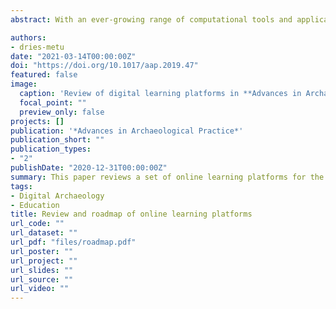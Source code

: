 ```yaml
---
abstract: With an ever-growing range of computational tools and applications now available for archaeological practice, the potential of digital archaeology is greater than ever before. Yet, archaeological curricula have not always followed suit, and many archaeologists are not up-to-date with the necessary digital skills. To fill this gap, online tutorials and learning platforms are being developed to familiarize archaeologists and students with the potential of digital media for archaeological research practices. Given the essential pedagogical role of these platforms, their quality is deserving of deeper interrogation. Here, I review three major platforms offering tutorials on digital archaeology; the Programming Historian, Project MERCURY-SIMREC, and the Open Digital Archaeology Textbook. These are evaluated and compared based on their goals, design (intuitiveness, ease of use), accessibility (use of jargon, required prerequisite knowledge, software requirements), scope (target audience, range of skills addressed, targeted level of improvement), and efficiency (whether or not they achieve their intended goals). The review concludes with a road map contextualizing the current state of available resources in light of the wider state of digital archaeology, and it considers pathways toward future development.

authors:
- dries-metu
date: "2021-03-14T00:00:00Z"
doi: "https://doi.org/10.1017/aap.2019.47"
featured: false
image:
  caption: 'Review of digital learning platforms in **Advances in Archaeological Practice**'
  focal_point: ""
  preview_only: false
projects: []
publication: '*Advances in Archaeological Practice*'
publication_short: ""
publication_types:
- "2"
publishDate: "2020-12-31T00:00:00Z"
summary: This paper reviews a set of online learning platforms for the dissemination of digital archaeology.
tags:
- Digital Archaeology
- Education
title: Review and roadmap of online learning platforms
url_code: ""
url_dataset: ""
url_pdf: "files/roadmap.pdf"
url_poster: ""
url_project: ""
url_slides: ""
url_source: ""
url_video: ""
---
```

